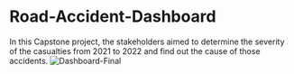 # Road-Accident-Dashboard
In this Capstone project, the stakeholders aimed to determine the severity of the casualties from 2021 to 2022 and find out the cause of those accidents.
![Dashboard-Final](https://github.com/user-attachments/assets/9ad4d322-97ee-49ca-9eb8-9b03fea328d2)
